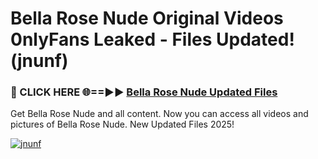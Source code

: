 # Bella Rose Nude Original Videos 0nlyFans Leaked - Files Updated! (jnunf)

<h3>🔴 CLICK HERE 🌐==►► <a href="https://tinyurl.com/4mcuefdz" rel="nofollow">Bella Rose Nude Updated Files</a></h3>

Get Bella Rose Nude and all content. Now you can access all videos and pictures of Bella Rose Nude. New Updated Files 2025!

[![jnunf](https://i.imgur.com/StAQSOY.gif)](https://tinyurl.com/4mcuefdz)
